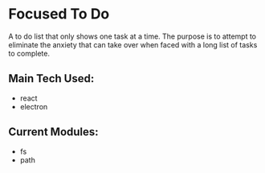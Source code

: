 # Focused To Do
A to do list that only shows one task at a time. The purpose is to attempt to eliminate the anxiety that can take over when faced with a long list of tasks to complete.

## Main Tech Used:
- react
- electron

## Current Modules:
- fs
- path
